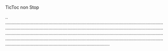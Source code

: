 TicToc non Stop

..
..................................................................................................................................................................................................................................................................................................................................................................................................................................................................................................................................................................................................
